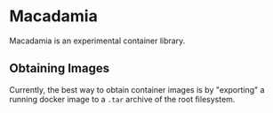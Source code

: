 # Macadamia
Macadamia is an experimental container library.

## Obtaining Images
Currently, the best way to obtain container images is by "exporting"
a running docker image to a `.tar` archive of the root filesystem.
